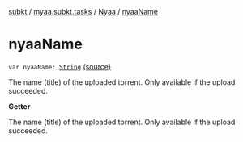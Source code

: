 [subkt](../../index.md) / [myaa.subkt.tasks](../index.md) / [Nyaa](index.md) / [nyaaName](./nyaa-name.md)

# nyaaName

`var nyaaName: `[`String`](https://kotlinlang.org/api/latest/jvm/stdlib/kotlin/-string/index.html) [(source)](https://github.com/Myaamori/SubKt/blob/0.1.7/src/main/kotlin/myaa/subkt/tasks/tasks.kt#L950)

The name (title) of the uploaded torrent.
Only available if the upload succeeded.

**Getter**

The name (title) of the uploaded torrent.
Only available if the upload succeeded.

